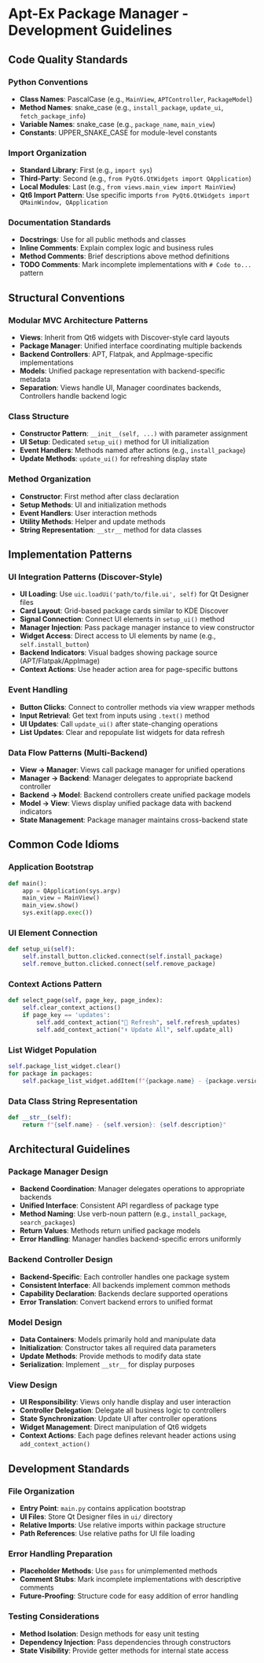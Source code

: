 # Apt-Ex Package Manager - Development Guidelines

## Code Quality Standards

### Python Conventions
- **Class Names**: PascalCase (e.g., `MainView`, `APTController`, `PackageModel`)
- **Method Names**: snake_case (e.g., `install_package`, `update_ui`, `fetch_package_info`)
- **Variable Names**: snake_case (e.g., `package_name`, `main_view`)
- **Constants**: UPPER_SNAKE_CASE for module-level constants

### Import Organization
- **Standard Library**: First (e.g., `import sys`)
- **Third-Party**: Second (e.g., `from PyQt6.QtWidgets import QApplication`)
- **Local Modules**: Last (e.g., `from views.main_view import MainView`)
- **Qt6 Import Pattern**: Use specific imports `from PyQt6.QtWidgets import QMainWindow, QApplication`

### Documentation Standards
- **Docstrings**: Use for all public methods and classes
- **Inline Comments**: Explain complex logic and business rules
- **Method Comments**: Brief descriptions above method definitions
- **TODO Comments**: Mark incomplete implementations with `# Code to...` pattern

## Structural Conventions

### Modular MVC Architecture Patterns
- **Views**: Inherit from Qt6 widgets with Discover-style card layouts
- **Package Manager**: Unified interface coordinating multiple backends
- **Backend Controllers**: APT, Flatpak, and AppImage-specific implementations
- **Models**: Unified package representation with backend-specific metadata
- **Separation**: Views handle UI, Manager coordinates backends, Controllers handle backend logic

### Class Structure
- **Constructor Pattern**: `__init__(self, ...)` with parameter assignment
- **UI Setup**: Dedicated `setup_ui()` method for UI initialization
- **Event Handlers**: Methods named after actions (e.g., `install_package`)
- **Update Methods**: `update_ui()` for refreshing display state

### Method Organization
- **Constructor**: First method after class declaration
- **Setup Methods**: UI and initialization methods
- **Event Handlers**: User interaction methods
- **Utility Methods**: Helper and update methods
- **String Representation**: `__str__` method for data classes

## Implementation Patterns

### UI Integration Patterns (Discover-Style)
- **UI Loading**: Use `uic.loadUi('path/to/file.ui', self)` for Qt Designer files
- **Card Layout**: Grid-based package cards similar to KDE Discover
- **Signal Connection**: Connect UI elements in `setup_ui()` method
- **Manager Injection**: Pass package manager instance to view constructor
- **Widget Access**: Direct access to UI elements by name (e.g., `self.install_button`)
- **Backend Indicators**: Visual badges showing package source (APT/Flatpak/AppImage)
- **Context Actions**: Use header action area for page-specific buttons

### Event Handling
- **Button Clicks**: Connect to controller methods via view wrapper methods
- **Input Retrieval**: Get text from inputs using `.text()` method
- **UI Updates**: Call `update_ui()` after state-changing operations
- **List Updates**: Clear and repopulate list widgets for data refresh

### Data Flow Patterns (Multi-Backend)
- **View → Manager**: Views call package manager for unified operations
- **Manager → Backend**: Manager delegates to appropriate backend controller
- **Backend → Model**: Backend controllers create unified package models
- **Model → View**: Views display unified package data with backend indicators
- **State Management**: Package manager maintains cross-backend state

## Common Code Idioms

### Application Bootstrap
```python
def main():
    app = QApplication(sys.argv)
    main_view = MainView()
    main_view.show()
    sys.exit(app.exec())
```

### UI Element Connection
```python
def setup_ui(self):
    self.install_button.clicked.connect(self.install_package)
    self.remove_button.clicked.connect(self.remove_package)
```

### Context Actions Pattern
```python
def select_page(self, page_key, page_index):
    self.clear_context_actions()
    if page_key == 'updates':
        self.add_context_action("🔄 Refresh", self.refresh_updates)
        self.add_context_action("⬆️ Update All", self.update_all)
```

### List Widget Population
```python
self.package_list_widget.clear()
for package in packages:
    self.package_list_widget.addItem(f"{package.name} - {package.version}: {package.description}")
```

### Data Class String Representation
```python
def __str__(self):
    return f"{self.name} - {self.version}: {self.description}"
```

## Architectural Guidelines

### Package Manager Design
- **Backend Coordination**: Manager delegates operations to appropriate backends
- **Unified Interface**: Consistent API regardless of package type
- **Method Naming**: Use verb-noun pattern (e.g., `install_package`, `search_packages`)
- **Return Values**: Methods return unified package models
- **Error Handling**: Manager handles backend-specific errors uniformly

### Backend Controller Design
- **Backend-Specific**: Each controller handles one package system
- **Consistent Interface**: All backends implement common methods
- **Capability Declaration**: Backends declare supported operations
- **Error Translation**: Convert backend errors to unified format

### Model Design
- **Data Containers**: Models primarily hold and manipulate data
- **Initialization**: Constructor takes all required data parameters
- **Update Methods**: Provide methods to modify data state
- **Serialization**: Implement `__str__` for display purposes

### View Design
- **UI Responsibility**: Views only handle display and user interaction
- **Controller Delegation**: Delegate all business logic to controllers
- **State Synchronization**: Update UI after controller operations
- **Widget Management**: Direct manipulation of Qt6 widgets
- **Context Actions**: Each page defines relevant header actions using `add_context_action()`

## Development Standards

### File Organization
- **Entry Point**: `main.py` contains application bootstrap
- **UI Files**: Store Qt Designer files in `ui/` directory
- **Relative Imports**: Use relative imports within package structure
- **Path References**: Use relative paths for UI file loading

### Error Handling Preparation
- **Placeholder Methods**: Use `pass` for unimplemented methods
- **Comment Stubs**: Mark incomplete implementations with descriptive comments
- **Future-Proofing**: Structure code for easy addition of error handling

### Testing Considerations
- **Method Isolation**: Design methods for easy unit testing
- **Dependency Injection**: Pass dependencies through constructors
- **State Visibility**: Provide getter methods for internal state access